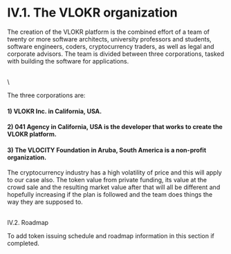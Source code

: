 # IV.1. The VLOKR organization

The creation of the VLOKR platform is the combined effort of a team of twenty or more software architects, university professors and students, software engineers, coders, cryptocurrency traders, as well as legal and corporate advisors. The team is divided between three corporations, tasked with building the software for applications.

\
\\

The three corporations are:

#### 1) VLOKR Inc. in California, USA.

#### 2) 041 Agency in California, USA is the developer that works to create the VLOKR platform.

#### 3) The VLOCITY Foundation in Aruba, South America is a non-profit organization.



The cryptocurrency industry has a high volatility of price and this will apply to our case also. The token value from private funding, its value at the crowd sale and the resulting market value after that will all be different and hopefully increasing if the plan is followed and the team does things the way they are supposed to.

\
IV.2. Roadmap

To add token issuing schedule and roadmap information in this section if completed.
